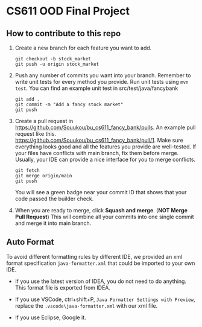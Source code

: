 # CS611 OOD Final Project

## How to contribute to this repo

1. Create a new branch for each feature you want to add.

    ```
    git checkout -b stock_market
    git push -u origin stock_market
    ```

2. Push any number of commits you want into your branch. Remember to write unit tests for every method you provide. Run unit tests using `mvn test`. You can find an example unit test in src/test/java/fancybank
    ```
    git add .
    git commit -m "Add a fancy stock market"
    git push
    ```

3. Create a pull request in https://github.com/Souukou/bu_cs611_fancy_bank/pulls. An example pull request like this. https://github.com/Souukou/bu_cs611_fancy_bank/pull/1. Make sure everything looks good and all the features you provide are well-tested. If your files have conflicts with main branch, fix them before merge. Usually, your IDE can provide a nice interface for you to merge conflicts.
    ```
    git fetch
    git merge origin/main
    git push
    ```
    You will see a green badge near your commit ID that shows that your code passed the builder check.

4. When you are ready to merge, click **Squash and merge**. (**NOT Merge Pull Request**) This will combine all your commits into one single commit and merge it into main branch.

## Auto Format

To avoid different formatting rules by different IDE, we provided an xml format specification `java-formatter.xml` that could be imported to your own IDE.

* If you use the latest version of IDEA, you do not need to do anything. This format file is exported from IDEA.

* If you use VSCode, ctrl+shift+P, `Java Formatter Settings with Preview`, replace the `.vscode\java-formatter.xml` with our xml file.

* If you use Eclipse, Google it.